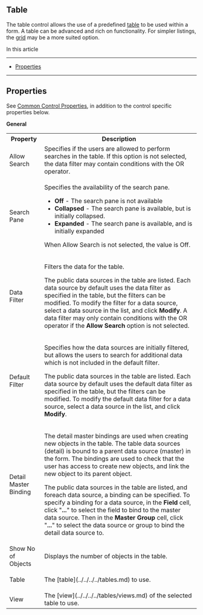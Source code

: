 ## Table

The table control allows the use of a predefined [table](../../../../tables.md) to be used within a form. A table can be advanced and rich on functionality. For simpler listings, the [grid](grid.md) may be a more suited option.

In this article

* * *

*   [Properties](#properties)

* * *

## Properties

See [Common Control Properties](../common-control-properties.md), in addition to the control specific properties below.

**General**

<table style="WIDTH: 100%">

<tbody>

<tr>

<th>Property</th>

<th>Description</th>

</tr>

<tr>

<td>Allow Search</td>

<td>Specifies if the users are allowed to perform searches in the table. If this option is not selected, the data filter may contain conditions with the OR operator.</td>

</tr>

<tr>

<td>Search Pane</td>

<td>

Specifies the availability of the search pane.

*   **Off** - The search pane is not available
*   **Collapsed** - The search pane is available, but is initially collapsed.
*   **Expanded** - The search pane is available, and is initially expanded

When Allow Search is not selected, the value is Off.

</td>

</tr>

<tr>

<td><span style="FONT-WEIGHT: normal">Data Filter</td>

<td>

Filters the data for the table.

The public data sources in the table are listed. Each data source by default uses the data filter as specified in the table, but the filters can be modified. To modify the filter for a data source, select a data source in the list, and click **Modify**. A data filter may only contain conditions with the OR operator if the **Allow Search** option is not selected.

</td>

</tr>

<tr>

<td><span style="FONT-WEIGHT: normal">Default Filter</td>

<td>

Specifies how the data sources are initially filtered, but allows the users to search for additional data which is not included in the default filter.

The public data sources in the table are listed. Each data source by default uses the default data filter as specified in the table, but the filters can be modified. To modify the default data filter for a data source, select a data source in the list, and click **Modify**.

</td>

</tr>

<tr>

<td>Detail Master Binding</td>

<td>

The detail master bindings are used when creating new objects in the table. The table data sources (detail) is bound to a parent data source (master) in the form. The bindings are used to check that the user has access to create new objects, and link the new object to its parent object.

The public data sources in the table are listed, and foreach data source, a binding can be specified. To specify a binding for a data source, in the **Field** cell, click "**...**" to select the field to bind to the master data source. Then in the **Master Group** cell, click "**...**" to select the data source or group to bind the detail data source to.

</td>

</tr>

<tr>

<td><span style="FONT-WEIGHT: normal">Show No of Objects</td>

<td>Displays the number of objects in the table.</td>

</tr>

<tr>

<td>

<span style="FONT-WEIGHT: normal">Table

</td>

<td>The [table](../../../../tables.md) to use.</td>

</tr>

<tr>

<td><span style="FONT-WEIGHT: normal">View</td>

<td>The [view](../../../../tables/views.md) of the selected table to use.</td>

</tr>

</tbody>

</table>